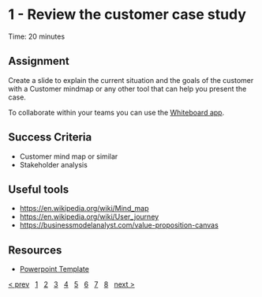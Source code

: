 # 1 - Review the customer case study

Time: 20 minutes

## Assignment

Create a slide to explain the current situation and the goals of the customer with a Customer mindmap or any other tool that can help you present the case.

To collaborate within your teams you can use the [Whiteboard app](https://www.microsoft.com/en-us/p/microsoft-whiteboard/9mspc6mp8fm4?activetab=pivot:overviewtab).

## Success Criteria

* Customer mind map or similar
* Stakeholder analysis

## Useful tools

* <https://en.wikipedia.org/wiki/Mind_map>
* <https://en.wikipedia.org/wiki/User_journey>
* <https://businessmodelanalyst.com/value-proposition-canvas>

## Resources

* [Powerpoint Template](../WAF_Workshop_Attendee.pptx)

[&lt; prev][prev] &nbsp; [1][1] &nbsp; [2][2] &nbsp; [3][3] &nbsp; [4][4] &nbsp; [5][5] &nbsp; [6][6] &nbsp; [7][7] &nbsp; [8][8] &nbsp; [next &gt;][next]

[prev]: ../README.md
[next]: 02.PlanCollection.md

[1]: 01.CustomerCase.md
[2]: 02.PlanCollection.md
[3]: 03.CostOptimization.md
[4]: 04.Security.md
[5]: 05.Reliability.md
[6]: 06.Performance.md
[7]: 07.Operations.md
[8]: 08.CreatePlan.md
